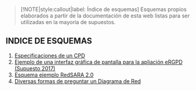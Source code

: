 > [!NOTE|style:callout|label: Índice de esquemas]
> Esquemas propios elaborados a partir de la documentación de esta web listas para ser utilizadas en la mayoría de supuestos.

## INDICE DE ESQUEMAS  <!-- {docsify-ignore} -->

1. [Especificaciones de un CPD](/esquemas/es-diseno-cpd.md)
2. [Ejemplo de una interfaz gráfica de pantalla para la apliación eRGPD (Supuesto 2017)](/esquemas/es-capas-ergpd.md)
3. [Esquema ejemplo RedSARA 2.0](/esquemas/es-redsara2.md)
4. [Diversas formas de preguntar un Diagrama de Red](/esquemas/como-preguntar-red.md)